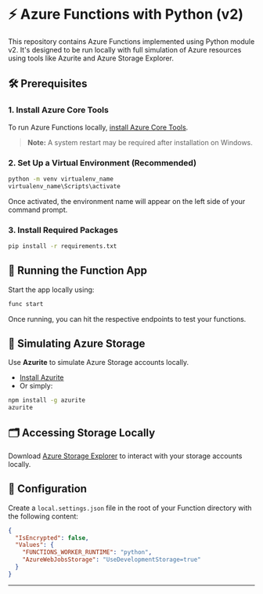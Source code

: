 # ⚡ Azure Functions with Python (v2)

This repository contains Azure Functions implemented using Python module v2. It's designed to be run locally with full simulation of Azure resources using tools like Azurite and Azure Storage Explorer.

## 🛠 Prerequisites

### 1. Install Azure Core Tools
To run Azure Functions locally, [install Azure Core Tools](https://learn.microsoft.com/en-us/azure/azure-functions/functions-run-local).

> **Note:** A system restart may be required after installation on Windows.

### 2. Set Up a Virtual Environment (Recommended)

```bash
python -m venv virtualenv_name
virtualenv_name\Scripts\activate
```

Once activated, the environment name will appear on the left side of your command prompt.

### 3. Install Required Packages

```bash
pip install -r requirements.txt
```

## 🚀 Running the Function App

Start the app locally using:

```bash
func start
```

Once running, you can hit the respective endpoints to test your functions.

## 🧪 Simulating Azure Storage

Use **Azurite** to simulate Azure Storage accounts locally.

- [Install Azurite](https://learn.microsoft.com/en-us/azure/storage/common/storage-use-azurite)
- Or simply:

```bash
npm install -g azurite
azurite
```

## 🗂 Accessing Storage Locally

Download [Azure Storage Explorer](https://learn.microsoft.com/en-us/azure/storage/storage-explorer/vs-azure-tools-storage-manage-with-storage-explorer) to interact with your storage accounts locally.

## 🔧 Configuration

Create a `local.settings.json` file in the root of your Function directory with the following content:

```json
{
  "IsEncrypted": false,
  "Values": {
    "FUNCTIONS_WORKER_RUNTIME": "python",
    "AzureWebJobsStorage": "UseDevelopmentStorage=true"
  }
}
```

---
